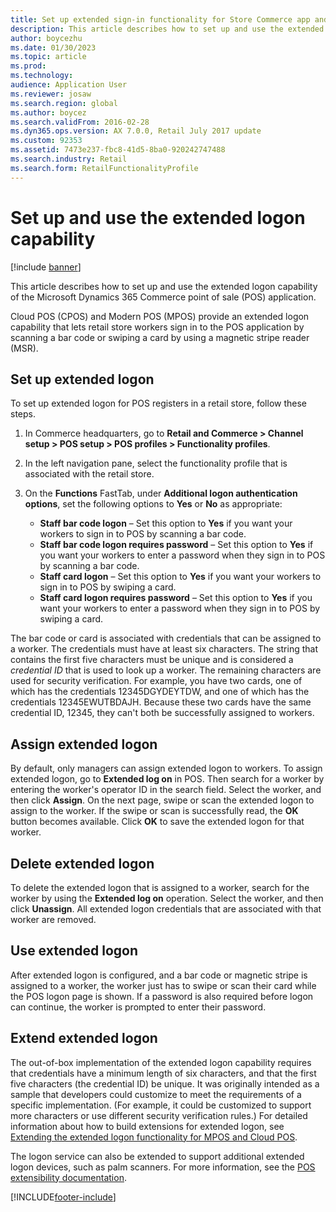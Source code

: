```yaml
---
title: Set up extended sign-in functionality for Store Commerce app and Store Commerce for web
description: This article describes how to set up and use the extended sign-on functionality for the Microsoft Dynamics 365 Commerce Store Commerce app and Store Commerce for web point of sale (POS) applications.
author: boycezhu
ms.date: 01/30/2023
ms.topic: article
ms.prod: 
ms.technology: 
audience: Application User
ms.reviewer: josaw
ms.search.region: global
ms.author: boycez
ms.search.validFrom: 2016-02-28
ms.dyn365.ops.version: AX 7.0.0, Retail July 2017 update
ms.custom: 92353
ms.assetid: 7473e237-fbc8-41d5-8ba0-920242747488
ms.search.industry: Retail
ms.search.form: RetailFunctionalityProfile
---
```


# Set up and use the extended logon capability

[!include [banner](includes/banner.md)]

This article describes how to set up and use the extended logon capability of the Microsoft Dynamics 365 Commerce point of sale (POS) application.

Cloud POS (CPOS) and Modern POS (MPOS) provide an extended logon capability that lets retail store workers sign in to the POS application by scanning a bar code or swiping a card by using a magnetic stripe reader (MSR).

## Set up extended logon

To set up extended logon for POS registers in a retail store, follow these steps.

1. In Commerce headquarters, go to **Retail and Commerce \> Channel setup \> POS setup \> POS profiles \> Functionality profiles**. 
2. In the left navigation pane, select the functionality profile that is associated with the retail store.
3. On the **Functions** FastTab, under **Additional logon authentication options**, set the following options to **Yes** or **No** as appropriate:

    - **Staff bar code logon** – Set this option to **Yes** if you want your workers to sign in to POS by scanning a bar code. 
    - **Staff bar code logon requires password** – Set this option to **Yes** if you want your workers to enter a password when they sign in to POS by scanning a bar code.
    - **Staff card logon** – Set this option to **Yes** if you want your workers to sign in to POS by swiping a card.
    - **Staff card logon requires password** – Set this option to **Yes** if you want your workers to enter a password when they sign in to POS by swiping a card.

The bar code or card is associated with credentials that can be assigned to a worker. The credentials must have at least six characters. The string that contains the first five characters must be unique and is considered a *credential ID* that is used to look up a worker. The remaining characters are used for security verification. For example, you have two cards, one of which has the credentials 12345DGYDEYTDW, and one of which has the credentials 12345EWUTBDAJH. Because these two cards have the same credential ID, 12345, they can't both be successfully assigned to workers.

## Assign extended logon

By default, only managers can assign extended logon to workers. To assign extended logon, go to **Extended log on** in POS. Then search for a worker by entering the worker's operator ID in the search field. Select the worker, and then click **Assign**. On the next page, swipe or scan the extended logon to assign to the worker. If the swipe or scan is successfully read, the **OK** button becomes available. Click **OK** to save the extended logon for that worker.

## Delete extended logon

To delete the extended logon that is assigned to a worker, search for the worker by using the **Extended log on** operation. Select the worker, and then click **Unassign**. All extended logon credentials that are associated with that worker are removed.

## Use extended logon

After extended logon is configured, and a bar code or magnetic stripe is assigned to a worker, the worker just has to swipe or scan their card while the POS logon page is shown. If a password is also required before logon can continue, the worker is prompted to enter their password.

## Extend extended logon

The out-of-box implementation of the extended logon capability requires that credentials have a minimum length of six characters, and that the first five characters (the credential ID) be unique. It was originally intended as a sample that developers could customize to meet the requirements of a specific implementation. (For example, it could be customized to support more characters or use different security verification rules.) For detailed information about how to build extensions for extended logon, see [Extending the extended logon functionality for MPOS and Cloud POS](https://cloudblogs.microsoft.com/dynamics365/no-audience/2018/12/14/extending-the-extended-logon-functionality-for-mpos-and-cloud-pos/).

The logon service can also be extended to support additional extended logon devices, such as palm scanners. For more information, see the [POS extensibility documentation](dev-itpro/pos-extension/pos-extension-overview.md).

[!INCLUDE[footer-include](../includes/footer-banner.md)]
